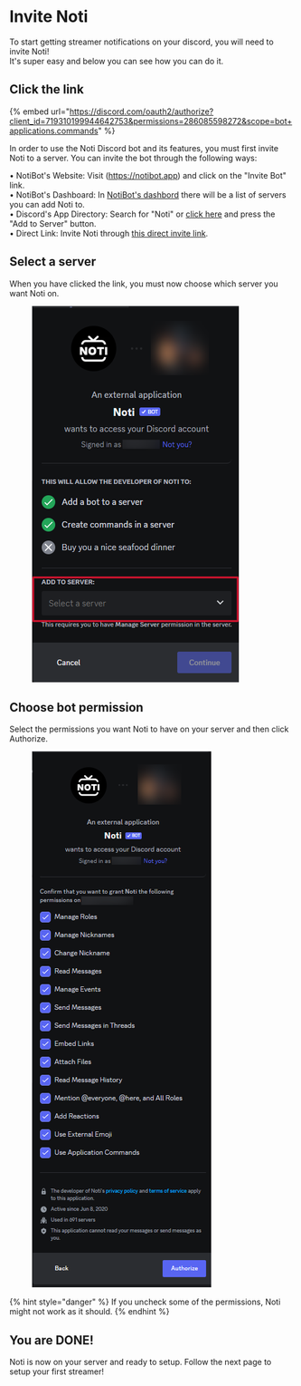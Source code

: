 # Invite Noti

To start getting streamer notifications on your discord, you will need to invite Noti! \
It's super easy and below you can see how you can do it.

## Click the link

{% embed url="https://discord.com/oauth2/authorize?client_id=719310199944642753&permissions=286085598272&scope=bot+applications.commands" %}

In order to use the Noti Discord bot and its features, you must first invite Noti to a server. You can invite the bot through the following ways:

• NotiBot's Website: Visit (https://notibot.app) and click on the "Invite Bot" link.
\
• NotiBot's Dashboard: In [NotiBot's dashbord](https://notibot.app/dashboard) there will be a list of servers you can add Noti to.
\
• Discord's App Directory: Search for "Noti" or [click here](https://discord.com/application-directory/719310199944642753) and press the "Add to Server" button.
\
• Direct Link: Invite Noti through [this direct invite link](https://discord.com/oauth2/authorize?client_id=719310199944642753&permissions=286085598272&scope=bot+applications.commands).


## Select a server

When you have clicked the link, you must now choose which server you want Noti on.

<figure><img src="../.gitbook/assets/Invite 1 " alt=""><figcaption></figcaption></figure>

## Choose bot permission

Select the permissions you want Noti to have on your server and then click Authorize.

<figure><img src="../.gitbook/assets/Invite 2" alt=""><figcaption></figcaption></figure>

{% hint style="danger" %}
If you uncheck some of the permissions, Noti might not work as it should.
{% endhint %}

## You are DONE!&#x20;

Noti is now on your server and ready to setup. Follow the next page to setup your first streamer!&#x20;
